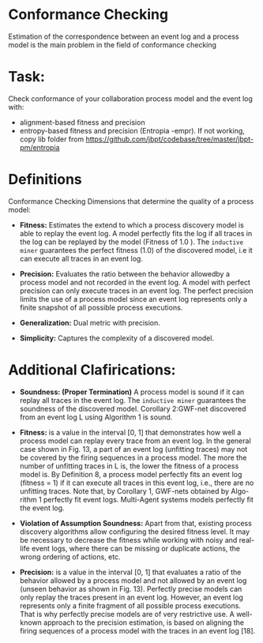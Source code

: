 # Conformance Checking

Estimation of the correspondence between an event log and a process model is the main problem in the field of conformance checking

# Task:

Check conformance of your collaboration process model and the event log with:

- alignment-based fitness and precision
- entropy-based fitness and precision (Entropia -empr). If not working, copy lib folder from https://github.com/jbpt/codebase/tree/master/jbpt-pm/entropia

# Definitions

Conformance Checking Dimensions that determine the quality of a process model:

- **Fitness:** Estimates the extend to which a process discovery model is able to replay the event log. A model perfectly fits the log if all traces in the log can be replayed by the model (Fitness of 1.0
  ). The `inductive miner` guarantees the perfect fitness (1.0) of the discovered model, i.e it can execute all traces in an event log.

- **Precision:** Evaluates the ratio between the behavior allowedby a process model and not recorded in the event log. A model with perfect precision can only execute traces in an event log. The perfect precision limits the use of a process model since an event log represents only a finite snapshot of all possible process executions.

- **Generalization:** Dual metric with precision.

- **Simplicity:** Captures the complexity of a discovered model.

# Additional Clafirications:

- **Soundness: (Proper Termination)** A process model is sound if it can replay all traces in the event log. The `inductive miner` guarantees the soundness of the discovered model. Corollary 2:GWF-net discovered from an event log L using Algorithm 1 is sound.

- **Fitness:** is a value in the interval [0, 1] that demonstrates how well a process model can replay every trace from an event log. In the general case shown in Fig. 13, a part of an event log (unfitting traces) may not be covered by the firing sequences in a process model. The more the number of unfitting traces in L is, the lower the fitness of a process model is. By Definition 8, a process model perfectly fits an event log (fitness = 1) if it can execute all traces in this event log, i.e., there are no unfitting traces.
  Note that, by Corollary 1, GWF-nets obtained by Algo- rithm 1 perfectly fit event logs. Multi-Agent systems models perfectly fit the event log.

- **Violation of Assumption Soundness:** Apart from that, existing process discovery algorithms allow configuring the desired fitness level. It may be necessary to decrease the fitness while working with noisy and real-life event logs, where there can be missing or duplicate actions, the wrong ordering of actions, etc.

- **Precision:** is a value in the interval [0, 1] that evaluates a ratio of the behavior allowed by a process model and not allowed by an event log (unseen behavior as shown in Fig. 13). Perfectly precise models can only replay the traces present in an event log. However, an event log represents only a finite fragment of all possible process executions. That is why perfectly precise models are of very restrictive use. A well-known approach to the precision estimation, is based on aligning the firing sequences of a process model with the traces in an event log [18].

